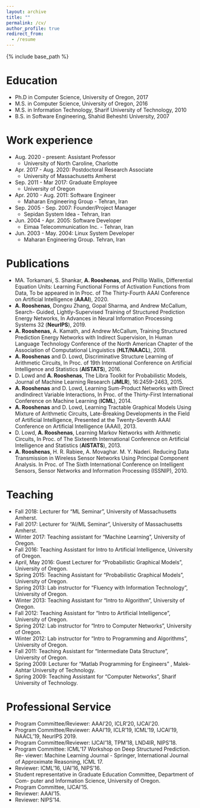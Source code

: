 ```yaml
---
layout: archive
title: ""
permalink: /cv/
author_profile: true
redirect_from:
  - /resume
---
```

{% include base_path %}

Education
======
* Ph.D in Computer Science, University of Oregon, 2017
* M.S. in Computer Science, University of Oregon, 2016
* M.S. in Information Technology, Sharif University of Technology, 2010
* B.S. in Software Engineering, Shahid Beheshti University, 2007

Work experience
======
* Aug. 2020 - present: Assistant Professor
  * University of North Caroline, Charlotte
* Apr. 2017 - Aug. 2020: Postdoctoral Research Associate
  * University of Massachusetts Amherst
* Sep. 2011 - Mar 2017: Graduate Employee
  * University of Oregon
* Apr. 2010 - Aug. 2011: Software Engineer
  * Maharan Engineering Group - Tehran, Iran
* Sep. 2005 - Sep. 2007: Founder/Project Manager
  * Sepidan System Idea - Tehran, Iran
* Jun. 2004 - Apr. 2005: Software Developer
  * Eimaa Telecommunication Inc. - Tehran, Iran
* Jun. 2003 - May. 2004: Linux System Developer
  * Maharan Engineering Group. Tehran, Iran
  

Publications
======
 * MA. Torkamani, S. Shankar, <b>A. Rooshenas</b>, and Phillip Wallis, Differential Equation Units: Learning Functional Forms of Activation Functions from Data, To be appeared in In Proc. of The Thirty-Fourth AAAI Conference on Artificial Intelligence (<b>AAAI</b>), 2020.
 * <b>A. Rooshenas</b>, Dongxu Zhang, Gopal Sharma, and Andrew McCallum, Search- Guided, Lightly-Supervised Training of Structured Prediction Energy Networks, In Advances in Neural Information Processing Systems 32 (<b>NeurIPS</b>), 2019.
 * <b>A. Rooshenas</b>, A. Kamath, and Andrew McCallum, Training Structured Prediction Energy Networks with Indirect Supervision, In Human Language Technology Conference of the North American Chapter of the Association of Computational
Linguistics (<b>HLT/NAACL</b>), 2018.
 * <b>A. Rooshenas</b> and D. Lowd, Discriminative Structure Learning of Arithmetic Circuits, In Proc. of 19th International Conference on Artificial Intelligence and Statistics (<b>AISTATS</b>), 2016.
 * D. Lowd and <b>A. Rooshenas</b>, The Libra Toolkit for Probabilistic Models, Journal
of Machine Learning Research (<b>JMLR</b>), 16:2459-2463, 2015.
 * <b>A. Rooshenas</b> and D. Lowd, Learning Sum-Product Networks with Direct andIndirect Variable Interactions, In Proc. of the Thirty-First International Conference on Machine Learning (<b>ICML</b>), 2014.
 * <b>A. Rooshenas</b> and D. Lowd, Learning Tractable Graphical Models Using Mixture of Arithmetic Circuits, Late-Breaking Developments in the Field of Artificial Intelligence, Presented at the Twenty-Seventh AAAI Conference on Artificial Intelligence (AAAI), 2013.
 * D. Lowd, <b>A. Rooshenas</b>, Learning Markov Networks with Arithmetic Circuits, In Proc. of The Sixteenth International Conference on Artificial Intelligence and Statistics (<b>AISTATS</b>), 2013. 
 * <b>A. Rooshenas</b>, H. R. Rabiee, A. Movaghar. M. Y. Naderi. Reducing Data Transmission in Wireless Sensor Networks Using Principal Component Analysis. In Proc. of The Sixth International Conference on Intelligent Sensors, Sensor Networks and Information Processing (ISSNIP), 2010.
 
  
Teaching
======
* Fall 2018: Lecturer for “ML Seminar”, University of Massachusetts Amherst.
* Fall 2017: Lecturer for “AI/ML Seminar”, University of Massachusetts Amherst.
* Winter 2017: Teaching assistant for “Machine Learning”, University of Oregon.
* Fall 2016: Teaching Assistant for Intro to Artificial Intelligence, University of Oregon.
* April, May 2016: Guest Lecturer for “Probabilistic Graphical Models”, University of Oregon.
* Spring 2015: Teaching Assistant for “Probabilistic Graphical Models”, University of Oregon.
* Spring 2013: Lab instructor for “Fluency with Information Technology”, University of Oregon.
* Winter 2013: Teaching Assistant for “Intro to Algorithm”, University of Oregon.
* Fall 2012: Teaching Assistant for “Intro to Artificial Intelligence”, University of Oregon.
* Spring 2012: Lab instructor for “Intro to Computer Networks”, University of Oregon.
* Winter 2012: Lab instructor for “Intro to Programming and Algorithms”, University of Oregon.
* Fall 2011: Teaching Assistant for “Intermediate Data Structure”, University of Oregon.
* Spring 2009: Lecturer for “Matlab Programming for Engineers” , Malek-Ashtar University of Technology.
* Spring 2009: Teaching Assistant for “Computer Networks”, Sharif University of Technology.
  
  
Professional Service 
======
* Program Committee/Reviewer: AAAI’20, ICLR’20, IJCAI'20.
* Program Committee/Reviewer: AAAI’19, ICLR’19, ICML’19, IJCAI’19, NAACL’19, NeurIPS 2019.
* Program Committee/Reviewer: IJCAI’18, TPM’18, LND4IR, NIPS’18.
* Program Committee: ICML’17 Workshop on Deep Structured Prediction. Re- viewer: Machine Learning Journal - Springer, International Journal of Approximate Reasoning, ICML 17.
* Reviewer: ICML’16, UAI’16, NIPS’16.
* Student representative in Graduate Education Committee, Department of Com- puter and Information Science, University of Oregon.
* Program Committee, IJCAI’15.
* Reviewer: AAAI’15.
* Reviewer: NIPS’14.
